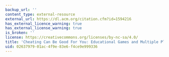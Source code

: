 ```yaml
---
backup_url: ''
content_type: external-resource
external_url: https://dl.acm.org/citation.cfm?id=1594216
has_external_licence_warning: true
has_external_license_warning: true
is_broken: ''
license: https://creativecommons.org/licenses/by-nc-sa/4.0/
title: 'Cheating Can Be Good For You: Educational Games and Multiple Playstyles'
uid: 02637979-01ac-4f9e-83e6-f4ce9e999336
---
```


